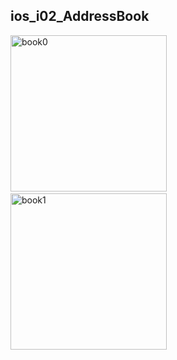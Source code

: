 ## ios_i02_AddressBook

<img src="http://mikomokaru.sakura.ne.jp/data/93/address_book0.png" alt="book0" title="book0" width="250">&nbsp;&nbsp;&nbsp;&nbsp;<img src="http://mikomokaru.sakura.ne.jp/data/93/address_book1.png" alt="book1" title="book1" width="250">
